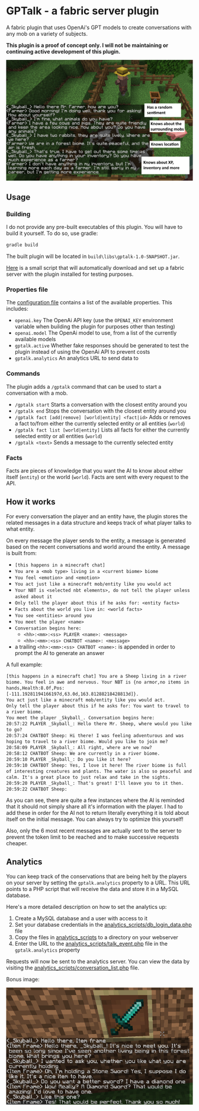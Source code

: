 # GPTalk - a fabric server plugin

A fabric plugin that uses OpenAi's GPT models to create conversations with any mob on a variety of subjects.

**This plugin is a proof of concept only. I will not be maintaining or continuing active development of this plugin.**

![Demo 1](doc/img/demo_1.png)

## Usage

### Building

I do not provide any pre-built executables of this plugin. You will have to build it yourself.
To do so, use gradle:

```bash
gradle build
```

The built plugin will be located in `build\libs\gptalk-1.0-SNAPSHOT.jar`.

[Here](doc/setup_server.md) is a small script that will automatically download and set up a fabric server with the
plugin installed for testing purposes.

### Properties file

The [configuration file](src/main/resources/mod.properties) contains a list of the available properties. This includes:

- `openai.key` The OpenAi API key (use the `OPENAI_KEY` environment variable when building the plugin for purposes other
  than testing)
- `openai.model` The OpenAi model to use, from a list of the currently available models
- `gptalk.active` Whether fake responses should be generated to test the plugin instead of using the OpenAi API to
  prevent costs
- `gptalk.analytics` An analytics URL to send data to

### Commands

The plugin adds a `/gptalk` command that can be used to start a conversation with a mob.

- `/gptalk start` Starts a conversation with the closest entity around you
- `/gptalk end` Stops the conversation with the closest entity around you
- `/gptalk fact [add|remove] [world|entity] <fact|id>` Adds or removes a fact to/from either the currently selected
  entity
  or all entities (`world`)
- `/gptalk fact list [world|entity]` Lists all facts for either the currently selected entity or all entities (`world`)
- `/gptalk <text>` Sends a message to the currently selected entity

### Facts

Facts are pieces of knowledge that you want the AI to know about either itself (`entity`) or the world (`world`). Facts
are sent with every request to the API.

## How it works

For every conversation the player and an entity have, the plugin stores the related messages in a data structure and
keeps track of what player talks to what entity.

On every message the player sends to the entity, a message is generated based on the recent conversations and world
around the entity. A message is built from:

- `[this happens in a minecraft chat]`
- `You are a <mob type> living in a <current biome> biome`
- `You feel <emotion> and <emotion>`
- `You act just like a minecraft mob/entity like you would act`
- `Your NBT is <selected nbt elements>, do not tell the player unless asked about it`
- `Only tell the player about this if he asks for: <entity facts>`
- `Facts about the world you live in: <world facts>`
- `You see <entities> around you`
- `You meet the player <name>`
- `Conversation begins here:`
    - `<hh>:<mm>:<ss> PLAYER <name>: <message>`
    - `<hh>:<mm>:<ss> CHATBOT <name>: <message>`
- a trailing `<hh>:<mm>:<ss> CHATBOT <name>:` is appended in order to prompt the AI to generate an answer

A full example:

```
[this happens in a minecraft chat] You are a Sheep living in a river biome. You feel in awe and nervous. Your NBT is {no armor,no items in hands,Health:8.0f,Pos:[-111.19281194166197d,63.0d,163.81288218428813d]}.
You act just like a minecraft mob/entity like you would act.
Only tell the player about this if he asks for: You want to travel to a river biome.
You meet the player _Skyball_. Conversation begins here:
20:57:22 PLAYER _Skyball_: Hello there Mr. Sheep, where would you like to go?
20:57:24 CHATBOT Sheep: Hi there! I was feeling adventurous and was hoping to travel to a river biome. Would you like to join me?
20:58:09 PLAYER _Skyball_: All right, where are we now?
20:58:12 CHATBOT Sheep: We are currently in a river biome.
20:59:10 PLAYER _Skyball_: Do you like it here?
20:59:10 CHATBOT Sheep: Yes, I love it here! The river biome is full of interesting creatures and plants. The water is also so peaceful and calm. It's a great place to just relax and take in the sights.
20:59:20 PLAYER _Skyball_: That's great! I'll leave you to it then.
20:59:22 CHATBOT Sheep:
```

As you can see, there are quite a few instances where the AI is reminded that it should not simply share all it's
information with the player. I had to add these in order for the AI not to return literally everything it is told about
itself on the initial message. You can always try to optimize this yourself!

Also, only the 6 most recent messages are actually sent to the server to prevent the token limit to be reached and to
make successive requests cheaper.

## Analytics

You can keep track of the conservations that are being helt by the players on your server by setting the
`gptalk.analytics` property to a URL. This URL points to a PHP script that will receive the data and store it in a MySQL
database.

Here's a more detailed description on how to set the analytics up:

1. Create a MySQL database and a user with access to it
2. Set your database credentials in the [analytics_scripts/db_login_data.php](analytics_scripts/db_login_data.php) file
3. Copy the files in [analytics_scripts](analytics_scripts) to a directory on your webserver
4. Enter the URL to the [analytics_scripts/talk_event.php](analytics_scripts/talk_event.php) file in the
   `gptalk.analytics` property

Requests will now be sent to the analytics server. You can view the data by visiting the
[analytics_scripts/conversation_list.php](analytics_scripts/conversation_list.php) file.

Bonus image:

![Demo 2](doc/img/demo_2.jpg)
